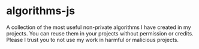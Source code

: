 # algorithms-js
A collection of the most useful non-private algorithms I have created in my projects. You can reuse them in your projects without permission or credits. Please I trust you to not use my work in harmful or malicious projects.
